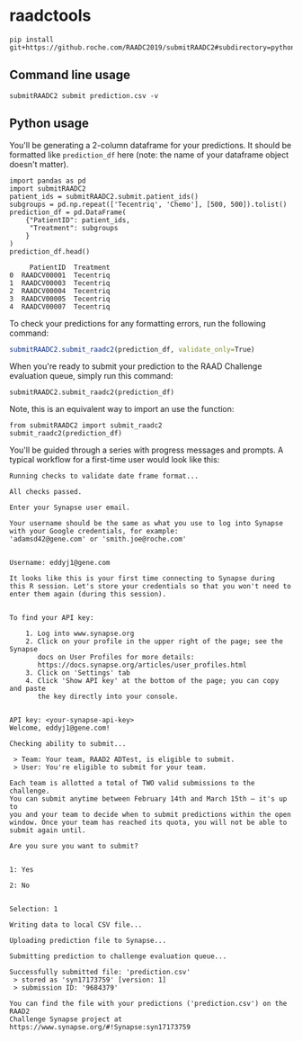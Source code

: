 # raadctools

```shell
pip install git+https://github.roche.com/RAADC2019/submitRAADC2#subdirectory=python
```

## Command line usage

```shell
submitRAADC2 submit prediction.csv -v
```

## Python usage

You'll be generating a 2-column dataframe for your predictions. It should be formatted like `prediction_df` here (note: the name of your dataframe object doesn't matter).
```
import pandas as pd
import submitRAADC2
patient_ids = submitRAADC2.submit.patient_ids()
subgroups = pd.np.repeat(['Tecentriq', 'Chemo'], [500, 500]).tolist()
prediction_df = pd.DataFrame(
    {"PatientID": patient_ids,
     "Treatment": subgroups
    }
)
prediction_df.head()
```

```
     PatientID  Treatment
0  RAADCV00001  Tecentriq
1  RAADCV00003  Tecentriq
2  RAADCV00004  Tecentriq
3  RAADCV00005  Tecentriq
4  RAADCV00007  Tecentriq
```

To check your predictions for any formatting errors, run the following command:
```r
submitRAADC2.submit_raadc2(prediction_df, validate_only=True)
```

When you're ready to submit your prediction to the RAAD Challenge evaluation queue, simply run this command:
```
submitRAADC2.submit_raadc2(prediction_df)
```

Note, this is an equivalent way to import an use the function:
```
from submitRAADC2 import submit_raadc2
submit_raadc2(prediction_df)
```

You'll be guided through a series with progress messages and prompts. A typical workflow for a first-time user would look like this:

```
Running checks to validate date frame format...

All checks passed.

Enter your Synapse user email.

Your username should be the same as what you use to log into Synapse
with your Google credentials, for example:
'adamsd42@gene.com' or 'smith.joe@roche.com'


Username: eddyj1@gene.com

It looks like this is your first time connecting to Synapse during
this R session. Let's store your credentials so that you won't need to
enter them again (during this session).


To find your API key:

    1. Log into www.synapse.org
    2. Click on your profile in the upper right of the page; see the Synapse
       docs on User Profiles for more details:
       https://docs.synapse.org/articles/user_profiles.html
    3. Click on 'Settings' tab
    4. Click 'Show API key' at the bottom of the page; you can copy and paste
       the key directly into your console.


API key: <your-synapse-api-key>
Welcome, eddyj1@gene.com!

Checking ability to submit...

 > Team: Your team, RAAD2 ADTest, is eligible to submit.
 > User: You're eligible to submit for your team.

Each team is allotted a total of TWO valid submissions to the challenge. 
You can submit anytime between February 14th and March 15th — it's up to
you and your team to decide when to submit predictions within the open
window. Once your team has reached its quota, you will not be able to 
submit again until.

Are you sure you want to submit? 


1: Yes

2: No


Selection: 1

Writing data to local CSV file...

Uploading prediction file to Synapse...

Submitting prediction to challenge evaluation queue...

Successfully submitted file: 'prediction.csv'
 > stored as 'syn17173759' [version: 1]
 > submission ID: '9684379'

You can find the file with your predictions ('prediction.csv') on the RAAD2
Challenge Synapse project at
https://www.synapse.org/#!Synapse:syn17173759
```
